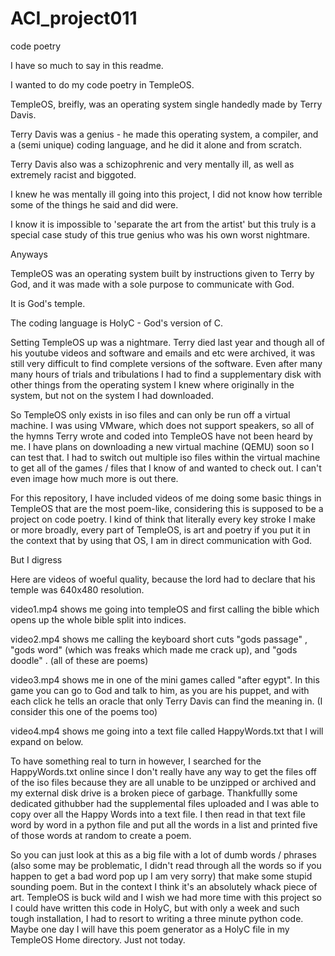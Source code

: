 # ACI_project011
code poetry

I have so much to say in this readme.

I wanted to do my code poetry in TempleOS. 

TempleOS, breifly, was an operating system single handedly made by Terry Davis.

Terry Davis was a genius - he made this operating system, a compiler, and a (semi unique) coding language, and he did it alone and from scratch.

Terry Davis also was a schizophrenic and very mentally ill, as well as extremely racist and biggoted. 

I knew he was mentally ill going into this project, I did not know how terrible some of the things he said and did were.

I know it is impossible to 'separate the art from the artist' but this truly is a special case study of this true genius who was his own worst nightmare.

Anyways

TempleOS was an operating system built by instructions given to Terry by God, and it was made with a sole purpose to communicate with God. 

It is God's temple.

The coding language is HolyC - God's version of C.


Setting TempleOS up was a nightmare. Terry died last year and though all of his youtube videos and software and emails and etc were archived, it was still very difficult to find complete versions of the software. Even after many many hours of trials and tribulations I had to find a supplementary disk with other things from the operating system I knew where originally in the system, but not on the system I had downloaded.

So TempleOS only exists in iso files and can only be run off a virtual machine. I was using VMware, which does not support speakers, so all of the hymns Terry wrote and coded into TempleOS have not been heard by me. I have plans on downloading a new virtual machine (QEMU) soon so I can test that. I had to switch out multiple iso files within the virtual machine to get all of the games / files that I know of and wanted to check out. I can't even image how much more is out there.


For this repository, I have included videos of me doing some basic things in TempleOS that are the most poem-like, considering this is supposed to be a project on code poetry. I kind of think that literally every key stroke I make or more broadly, every part of TempleOS, is art and poetry if you put it in the context that by using that OS, I am in direct communication with God. 

But I digress

Here are videos of woeful quality, because the lord had to declare that his temple was 640x480 resolution.

video1.mp4 shows me going into templeOS and first calling the bible <ctrl alt b> which opens up the whole bible split into indices.
  
video2.mp4 shows me calling the keyboard short cuts "gods passage" <shift F7>, "gods word" <F7> (which was freaks which made me crack up), and "gods doodle" <shift F6>. (all of these are poems)
  
video3.mp4 shows me in one of the mini games called "after egypt". In this game you can go to God and talk to him, as you are his puppet, and with each click he tells an oracle that only Terry Davis can find the meaning in. (I consider this one of the poems too)

video4.mp4 shows me going into a text file called HappyWords.txt that I will expand on below.


To have something real to turn in however, I searched for the HappyWords.txt online since I don't really have any way to get the files off of the iso files because they are all unable to be unzipped or archived and my external disk drive is a broken piece of garbage. Thankfullly some dedicated githubber had the supplemental files uploaded and I was able to copy over all the Happy Words into a text file. I then read in that text file word by word in a python file and put all the words in a list and printed five of those words at random to create a poem. 

So you can just look at this as a big file with a lot of dumb words / phrases (also some may be problematic, I didn't read through all the words so if you happen to get a bad word pop up I am very sorry) that make some stupid sounding poem. But in the context I think it's an absolutely whack piece of art. TempleOS is buck wild and I wish we had more time with this project so I could have written this code in HolyC, but with only a week and such tough installation, I had to resort to writing a three minute python code. Maybe one day I will have this poem generator as a HolyC file in my TempleOS Home directory. Just not today.
